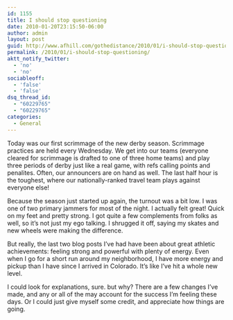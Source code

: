 ```yaml
---
id: 1155
title: I should stop questioning
date: 2010-01-20T23:15:50-06:00
author: admin
layout: post
guid: http://www.afhill.com/gothedistance/2010/01/i-should-stop-questioning/
permalink: /2010/01/i-should-stop-questioning/
aktt_notify_twitter:
  - 'no'
  - 'no'
sociableoff:
  - 'false'
  - 'false'
dsq_thread_id:
  - "60229765"
  - "60229765"
categories:
  - General
---
```

Today was our first scrimmage of the new derby season. Scrimmage practices are held every Wednesday. We get into our teams (everyone cleared for scrimmage is drafted to one of three home teams) and play three periods of derby just like a real game, with refs calling points and penalites. Often, our announcers are on hand as well. The last half hour is the toughest, where our nationally-ranked travel team plays against everyone else! 

Because the season just started up again, the turnout was a bit low. I was one of two primary jammers for most of the night. I actually felt great! Quick on my feet and pretty strong. I got quite a few complements from folks as well, so it&#8217;s not just my ego talking. I shrugged it off, saying my skates and new wheels were making the difference. 

But really, the last two blog posts I&#8217;ve had have been about great athletic achievements: feeling strong and powerful with plenty of energy. Even when I go for a short run around my neighborhood, I have more energy and pickup than I have since I arrived in Colorado. It&#8217;s like I&#8217;ve hit a whole new level. 

I could look for explanations, sure. but why? There are a few changes I&#8217;ve made, and any or all of the may account for the success I&#8217;m feeling these days. Or I could just give myself some credit, and appreciate how things are going.